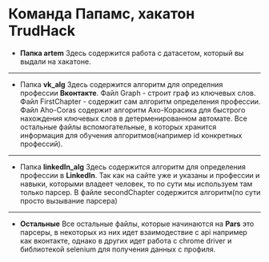 # Команда Папамс, **хакатон TrudHack**
- **Папка artem**
Здесь содержится работа с датасетом, который вы выдали на хакатоне.
____
- Папка **vk_alg**
Здесь содержится алгоритм для определния профессии **Вконтакте**. Файл Graph - строит граф из ключевых слов. Файл FirstChapter - содержит сам алгоритм определения профессии. Файл Aho-Coras содержит алгоритм Ахо-Корасика для быстрого нахождения ключевых слов в детерменированном автомате. Все остальные файлы вспомогательные, в которых хранится информация для обучения алгоритмов(например id конкретных профессий).
____
- Папка **linkedIn_alg**
Здесь содержится алгоритм для определения профессии в **LinkedIn**. Так как на сайте уже и указаны и профессии и навыки, которыми владеет человек, то по сути мы используем там только парсер. В файле secondChapter содержится алгоритм(по сути просто вызывание парсера)
____
- **Остальные**
Все остальные файлы, которые начинаются на **Pars** это парсеры, в некоторых из них идет взаимодествие с api например как вконтакте, однако в других идет работа с chrome driver и библиотекой selenium для получения данных с профиля.
